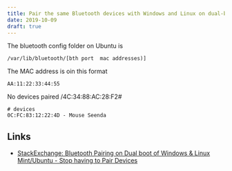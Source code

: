 ```yaml
---
title: Pair the same Bluetooth devices with Windows and Linux on dual-boot systems
date: 2019-10-09
draft: true
---
```


The bluetooth config folder on Ubuntu is

```
/var/lib/bluetooth/[bth port  mac addresses)]
```

The MAC address is oin this format

```
AA:11:22:33:44:55
```

No devices paired
/4C:34:88:AC:28:F2#

```
# devices
0C:FC:83:12:22:4D - Mouse Seenda
```

## Links

- [StackExchange: Bluetooth Pairing on Dual boot of Windows & Linux Mint/Ubuntu - Stop having to Pair Devices](https://unix.stackexchange.com/questions/255509/bluetooth-pairing-on-dual-boot-of-windows-linux-mint-ubuntu-stop-having-to-p)
